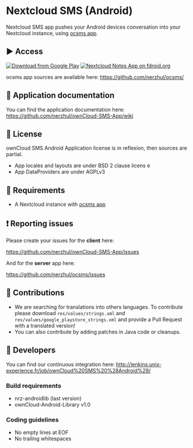 # Nextcloud SMS (Android)

Nextcloud SMS app pushes your Android devices conversation into your Nextcloud instance, using [ocsms app](https://github.com/nerzhul/ocsms).

## :arrow_forward: Access

[![Download from Google Play](http://www.android.com/images/brand/android_app_on_play_large.png)](https://play.google.com/store/apps/details?id=fr.unix_experience.owncloud_sms)
[![Nextcloud Notes App on fdroid.org](https://camo.githubusercontent.com/7df0eafa4433fa4919a56f87c3d99cf81b68d01c/68747470733a2f2f662d64726f69642e6f72672f77696b692f696d616765732f632f63342f462d44726f69642d627574746f6e5f617661696c61626c652d6f6e2e706e67)](https://f-droid.org/repository/browse/?fdid=fr.unix_experience.owncloud_sms)

ocsms app sources are available here: https://github.com/nerzhul/ocsms/

## :notebook: Application documentation

You can find the application documentation here: https://github.com/nerzhul/ownCloud-SMS-App/wiki

## :notebook: License

ownCloud SMS Android Application license is in reflexion, then sources are partial.

- App locales and layouts are under BSD 2 clause licens e
- App DataProviders are under AGPLv3

## :link: Requirements
- A Nextcloud instance with [ocsms app](https://github.com/nerzhul/ocsms)

## :exclamation: Reporting issues

Please create your issues for the **client** here:

https://github.com/nerzhul/ownCloud-SMS-App/issues

And for the **server** app here:

https://github.com/nerzhul/ocsms/issues

## :rocket: Contributions

- We are searching for translations into others languages. To contribute please download `res/values/strings.xml` and `res/values/google_playstore_strings.xml` and provide a Pull Request with a translated version!
- You can also contribute by adding patches in Java code or cleanups.

## :wrench: Developers

You can find our continuous integration here: http://jenkins.unix-experience.fr/job/ownCloud%20SMS%20%28Android%29/

### Build requirements
- nrz-androidlib (last version)
- ownCloud-Android-Library v1.0

### Coding guidelines

- No empty lines at EOF
- No trailing whitespaces
